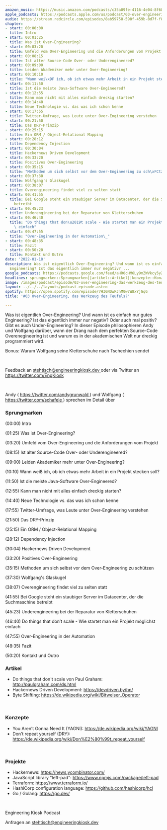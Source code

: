 ```yaml
---
amazon_music: https://music.amazon.com/podcasts/c35a09fe-4116-4e04-8f68-77d61b112e46/episodes/3a1c7cb3-6259-4c47-a129-f93a96345d89/engineering-kiosk-03-over-engineering-das-werkzeug-des-teufels
apple_podcasts: https://podcasts.apple.com/us/podcast/03-over-engineering-das-werkzeug-des-teufels/id1603082924?i=1000548219975
audio: https://stream.redcircle.com/episodes/8ab59758-598f-459b-8d7f-f832ced2b87f/stream.mp3
chapter:
- start: 00:00:00
  title: Intro
- start: 00:01:25
  title: Was ist Over-Engineering?
- start: 00:03:20
  title: Umfeld vom Over-Engineering und die Anforderungen vom Projekt
- start: 00:08:15
  title: Ist alter Source-Code Over- oder Underengineered?
- start: 00:09:00
  title: Leiden Akademiker mehr unter Over-Engineering?
- start: 00:10:10
  title: "Wann wei\xDF ich, ob ich etwas mehr Arbeit in ein Projekt stecken soll?"
- start: 00:11:50
  title: Ist die meiste Java-Software Over-Engineered?
- start: 00:12:55
  title: Kann man nicht mit alles einfach dreckig starten?
- start: 00:14:40
  title: Neue Technologie vs. das was ich schon kenne
- start: 00:17:55
  title: Twitter-Umfrage, was Leute unter Over-Engineering verstehen
- start: 00:21:50
  title: Das DRY-Prinzip
- start: 00:25:15
  title: Ein ORM / Object-Relational Mapping
- start: 00:28:12
  title: Dependency Injection
- start: 00:30:04
  title: Hackernews Driven Development
- start: 00:33:20
  title: Positives Over-Engineering
- start: 00:35:15
  title: "Methoden um sich selbst vor dem Over-Engineering zu sch\xFCtzen"
- start: 00:37:30
  title: Wolfgang's Glaskugel
- start: 00:38:07
  title: Overengineering findet viel zu selten statt
- start: 00:41:55
  title: Bei Google steht ein staubiger Server im Datacenter, der die Suchmaschine
    betreibt
- start: 00:45:23
  title: Underengineering bei der Reparatur von Kletterschuhen
- start: 00:46:40
  title: "Do things that don\u2019t scale - Wie startet man ein Projekt m\xF6glichst\
    \ einfach"
- start: 00:47:55
  title: "Over-Engineering in der Automation\_"
- start: 00:48:35
  title: Fazit
- start: 00:50:20
  title: Kontakt und Outro
date: '2022-01-18'
description: Was ist eigentlich Over-Engineering? Und wann ist es einfach nur gutes
  Engineering? Ist das eigentlich immer nur negativ? ...
google_podcasts: https://podcasts.google.com/feed/aHR0cHM6Ly9mZWVkcy5yZWRjaXJjbGUuY29tLzBlY2ZkZmQ3LWZkYTEtNGMzZC05NTE1LTQ3NjcyN2Y5ZGY1ZQ/episode/YzI4MzgwODQtNDNlMy00Y2I2LTkwMTMtYTQ4MDQyOWI4NTQ3?sa=X&ved=0CAUQkfYCahcKEwi4xMSxj4L4AhUAAAAAHQAAAAAQNQ
headlines: sprungmarken::Sprungmarken||artikel::Artikel||konzepte::Konzepte||projekte::Projekte
image: /images/podcast/episode/03-over-engineering-das-werkzeug-des-teufels.jpg
layout: ../../../layouts/podcast-episode.astro
spotify: https://open.spotify.com/episode/7HI6NDwFJnM0w7W8xYjGqG
title: '#03 Over-Engineering, das Werkzeug des Teufels?'

---
```


<p>
   Was ist eigentlich Over-Engineering? Und wann ist es einfach nur gutes Engineering? Ist das eigentlich immer nur negativ? Oder auch mal positiv? Gibt es auch Under-Engineering? In dieser Episode philosophieren Andy und Wolfgang darüber, wann der Drang nach dem perfekten Source-Code Overenegineering ist und warum es in der akademischen Welt nur dreckig programmiert wird.
  </p>
  <p>
   Bonus: Warum Wolfgang seine Kletterschuhe nach Tschechien sendet
  </p>
  <p>
   <br/>
  </p>
  <p>
   Feedback an
   <a href="mailto:stehtisch@engineeringkiosk.dev" rel="nofollow">
    stehtisch@engineeringkiosk.dev
   </a>
   oder via Twitter an
   <a href="https://twitter.com/EngKiosk" rel="nofollow">
    https://twitter.com/EngKiosk
   </a>
  </p>
  <p>
   <br/>
  </p>
  <p>
   Andy (
   <a href="https://twitter.com/andygrunwald" rel="nofollow">
    https://twitter.com/andygrunwald
   </a>
   ) und Wolfgang (
   <a href="https://twitter.com/schafele" rel="nofollow">
    https://twitter.com/schafele
   </a>
   ) sprechen im Detail über
  </p>
  <h3 id="sprungmarken">
   Sprungmarken
  </h3>
  <p>
   (00:00) Intro
  </p>
  <p>
   (01:25) Was ist Over-Engineering?
  </p>
  <p>
   (03:20) Umfeld vom Over-Engineering und die Anforderungen vom Projekt
  </p>
  <p>
   (08:15) Ist alter Source-Code Over- oder Underengineered?
  </p>
  <p>
   (09:00) Leiden Akademiker mehr unter Over-Engineering?
  </p>
  <p>
   (10:10) Wann weiß ich, ob ich etwas mehr Arbeit in ein Projekt stecken soll?
  </p>
  <p>
   (11:50) Ist die meiste Java-Software Over-Engineered?
  </p>
  <p>
   (12:55) Kann man nicht mit alles einfach dreckig starten?
  </p>
  <p>
   (14:40) Neue Technologie vs. das was ich schon kenne
  </p>
  <p>
   (17:55) Twitter-Umfrage, was Leute unter Over-Engineering verstehen
  </p>
  <p>
   (21:50) Das DRY-Prinzip
  </p>
  <p>
   (25:15) Ein ORM / Object-Relational Mapping
  </p>
  <p>
   (28:12) Dependency Injection
  </p>
  <p>
   (30:04) Hackernews Driven Development
  </p>
  <p>
   (33:20) Positives Over-Engineering
  </p>
  <p>
   (35:15) Methoden um sich selbst vor dem Over-Engineering zu schützen
  </p>
  <p>
   (37:30) Wolfgang's Glaskugel
  </p>
  <p>
   (38:07) Overengineering findet viel zu selten statt
  </p>
  <p>
   (41:55) Bei Google steht ein staubiger Server im Datacenter, der die Suchmaschine betreibt
  </p>
  <p>
   (45:23) Underengineering bei der Reparatur von Kletterschuhen
  </p>
  <p>
   (46:40) Do things that don’t scale - Wie startet man ein Projekt möglichst einfach
  </p>
  <p>
   (47:55) Over-Engineering in der Automation
  </p>
  <p>
   (48:35) Fazit
  </p>
  <p>
   (50:20) Kontakt und Outro
  </p>
  <h3 id="artikel">
   Artikel
  </h3>
  <ul>
   <li>
    Do things that don't scale von Paul Graham:
    <a href="http://paulgraham.com/ds.html" rel="nofollow">
     http://paulgraham.com/ds.html
    </a>
   </li>
   <li>
    Hackernews Driven Development:
    <a href="https://devdriven.by/hn/" rel="nofollow">
     https://devdriven.by/hn/
    </a>
   </li>
   <li>
    Byte Shifting:
    <a href="https://de.wikipedia.org/wiki/Bitweiser_Operator" rel="nofollow">
     https://de.wikipedia.org/wiki/Bitweiser_Operator
    </a>
   </li>
  </ul>
  <p>
   <br/>
  </p>
  <h3 id="konzepte">
   Konzepte
  </h3>
  <ul>
   <li>
    You Aren’t Gonna Need It (YAGNI):
    <a href="https://de.wikipedia.org/wiki/YAGNI" rel="nofollow">
     https://de.wikipedia.org/wiki/YAGNI
    </a>
   </li>
   <li>
    Don’t repeat yourself (DRY):
    <a href="https://de.wikipedia.org/wiki/Don%E2%80%99t_repeat_yourself" rel="nofollow">
     https://de.wikipedia.org/wiki/Don%E2%80%99t_repeat_yourself
    </a>
   </li>
  </ul>
  <p>
   <br/>
  </p>
  <h3 id="projekte">
   Projekte
  </h3>
  <ul>
   <li>
    Hackernews:
    <a href="https://news.ycombinator.com/" rel="nofollow">
     https://news.ycombinator.com/
    </a>
   </li>
   <li>
    JavaScript library "left-pad":
    <a href="https://www.npmjs.com/package/left-pad" rel="nofollow">
     https://www.npmjs.com/package/left-pad
    </a>
   </li>
   <li>
    Terraform:
    <a href="https://www.terraform.io/" rel="nofollow">
     https://www.terraform.io/
    </a>
   </li>
   <li>
    HashiCorp configuration language:
    <a href="https://github.com/hashicorp/hcl" rel="nofollow">
     https://github.com/hashicorp/hcl
    </a>
   </li>
   <li>
    Go / Golang:
    <a href="https://go.dev/" rel="nofollow">
     https://go.dev/
    </a>
   </li>
  </ul>
  <p>
   <br/>
  </p>
  <p>
   Engineering Kiosk Podcast
  </p>
  <p>
   Anfragen an
   <a href="mailto:stehtisch@engineeringkiosk.dev" rel="nofollow">
    stehtisch@engineeringkiosk.dev
   </a>
  </p>